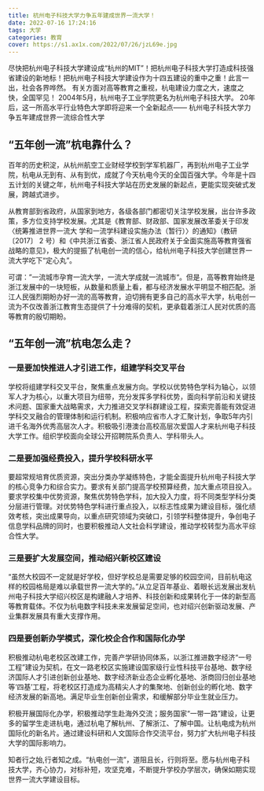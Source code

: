 ```yaml
---
title: 杭州电子科技大学力争五年建成世界一流大学！
date: 2022-07-16 17:24:16
tags: 大学
categories: 教育
cover: https://s1.ax1x.com/2022/07/26/jzL69e.jpg
---
```


 尽快把杭州电子科技大学建设成“杭州的MIT”！把杭州电子科技大学打造成科技强省建设的新地标！把杭州电子科技大学建设作为十四五建设的重中之重！此言一出，社会各界哗然。
    有关方面对高等教育之重视，杭电建设力度之大，速度之快，全国罕见！
	2004年5月，杭州电子工业学院更名为杭州电子科技大学。
    20年后，这一所高水平行业特色大学即将迎来一个全新起点——
    杭州电子科技大学力争五年建成世界一流综合性大学



## “五年创一流”杭电靠什么？



百年的历史积淀，从杭州航空工业财经学校到学军机器厂，再到杭州电子工业学院，杭电从无到有、从有到优，成就了今天杭电今天的全国百强大学。今年是十四五计划的关键之年，杭州电子科技大学站在历史发展的新起点，更能实现突破式发展，跨越式进步。


从教育部到省政府，从国家到地方，各级各部门都密切关注学校发展，出台许多政策，多方位支持学校发展。尤其是《教育部、财政部、国家发展改革委关于印发〈统筹推进世界一流大 学和一流学科建设实施办法（暂行）〉的通知》（教研〔2017〕 2 号）和《中共浙江省委、浙江省人民政府关于全面实施高等教育强省战略的意见》，极大的提振了杭电创一流的信心，给杭州电子科技大学创建世界一流大学吃下“定心丸”。



可谓：”一流城市孕育一流大学，一流大学成就一流城市“。但是，高等教育始终是浙江发展中的一块短板，从数量和质量上看，都与经济发展水平明显不相匹配。浙江人民强烈期盼办好一流的高等教育，迫切拥有更多自己的高水平大学，杭电创一流为不仅改善浙江教育生态提供了十分难得的契机，更承载着浙江人民对优质的高等教育的殷切期盼。



## “五年创一流”杭电怎么走？



### 一是要加快推进人才引进工作，组建学科交叉平台

学校将组建学科交叉平台，聚焦重点发展方向。学校以优势特色学科为轴心，以领军人才为核心，以重大项目为纽带，充分发挥多学科优势，面向科学前沿和关键技术问题、国家重大战略需求，大力推进交叉学科群建设工程，探索完善能有效促进学科交叉融合的管理体制和运行机制。积极响应省市人才汇聚计划，争取5年内引进千名海外优秀高层次人才。积极吸引港澳台高校高层次爱国人才来杭州电子科技大学工作。组织学校面向全球公开招聘院系负责人、学科带头人。



### 二是要加强经费投入，提升学校科研水平

要超常规培育优质资源，突出分类办学凝练特色，才能全面提升杭州电子科技大学的核心竞争力和综合实力。要求有关部门提高学校预算经费，加大重点项目投入。要求学校集中优势资源，聚焦优势特色学科，加大投入力度，将不同类型学科分类分层进行管理。对优势特色学科进行重点投入，以标志性成果为建设目标，强化绩效考核，突出成果导向，以重点研究领域为突破口，引领学科整体提升，争创电子信息学科品牌的同时，也要积极推动人文社会科学建设，推动学校转型为高水平综合性大学。



### 三是要扩大发展空间，推动绍兴新校区建设

“虽然大校园不一定就是好学校，但好学校总是需要足够的校园空间，目前杭电这样的校园格局是难以承载世界一流大学的。”从立足百年基业、着眼长远发展出发杭州电子科技大学绍兴校区是构建融人才培养、科技创新和成果转化于一体的新型高等教育载体。不仅为杭电数字科技未来发展留足空间，也对绍兴创新驱动发展、产业集群发展具有重大支撑作用。



### 四是要创新办学模式，深化校企合作和国际化办学

积极推动杭电老校区改建工作，完善产学研协同体系，以浙江推进数字经济“一号工程”建设为契机，在文一路老校区实施建设国家级行业性科技平台基地、数字经济国际人才引进创新创业基地、数字经济新业态企业孵化基地、浙商回归创业基地等‘四基’工程，将老校区打造成为高精尖人才的集聚地、创新创业的孵化地、数字经济发展的新高地。满足毕业生创新创业需求，和缓解部分毕业生就业压力。
    
积极开展国际化办学，积极推动学生赴海外交流；服务国家“一带一路”建设，让更多的留学生走进杭电，通过杭电了解杭州、了解浙江、了解中国。让杭电成为杭州国际化的新名片。通过建设科研和人文国际合作交流平台，努力扩大杭州电子科技大学的国际影响力。





知者行之始,行者知之成。“杭电创一流”，道阻且长，行则将至。愿与杭州电子科技大学，齐心协力，对标补短，攻坚克难，不断提升学校办学层次，确保如期实现世界一流大学建设目标。


